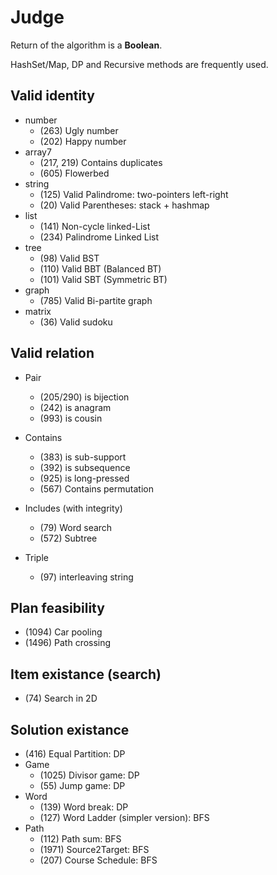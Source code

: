 # Judge
Return of the algorithm is a **Boolean**.

HashSet/Map, DP and Recursive methods are frequently used.

## Valid identity

- number
    - (263) Ugly number
    - (202) Happy number
- array7
   - (217, 219) Contains duplicates
   - (605) Flowerbed
- string
    - (125) Valid Palindrome: two-pointers left-right
    - (20) Valid Parentheses: stack + hashmap
- list
    - (141) Non-cycle linked-List
    - (234) Palindrome Linked List
- tree
    - (98) Valid BST
    - (110) Valid BBT (Balanced BT)
    - (101) Valid SBT (Symmetric BT)
- graph
   - (785) Valid Bi-partite graph
- matrix
    - (36) Valid sudoku

## Valid relation

- Pair
  - (205/290) is bijection
  - (242) is anagram
  - (993) is cousin
  
- Contains
  - (383) is sub-support
  - (392) is subsequence
  - (925) is long-pressed
  - (567) Contains permutation

- Includes (with integrity)
  - (79) Word search
  - (572) Subtree
  
- Triple
  - (97) interleaving string

## Plan feasibility
- (1094) Car pooling
- (1496) Path crossing

## Item existance (search)
- (74) Search in 2D

## Solution existance
- (416) Equal Partition: DP
- Game
  - (1025) Divisor game: DP
  - (55) Jump game: DP
- Word
  - (139) Word break: DP
  - (127) Word Ladder (simpler version): BFS
- Path
  - (112) Path sum: BFS
  - (1971) Source2Target: BFS
  - (207) Course Schedule: BFS

